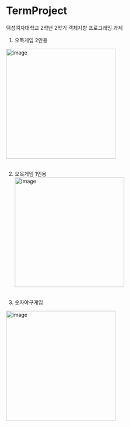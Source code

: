 # TermProject

덕성여자대학교 2학년 2학기 객체지향 프로그래밍 과제
1. 오목게임 2인용<br>
<img width="300" alt="image" src="https://github.com/7beunseo/TermProject/assets/128278212/8572f3b8-3f16-48bd-b1ab-26b6919e6a9e">
<br><br>

2. 오목게임 1인용<br>
   <img width="300" alt="image" src="https://github.com/7beunseo/TermProject/assets/128278212/65bfbe67-13ce-4072-b552-8ef999a14709"><br><br>

4. 숫자야구게임<br>
  <img width="300" alt="image" src="https://github.com/7beunseo/TermProject/assets/128278212/931ca4e9-acde-40c8-9798-e6e53c0d2d9b">
